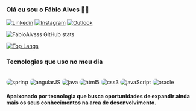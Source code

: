 ### Olá eu sou o Fábio Alves 👋🏼
[![Linkedin](    https://img.shields.io/badge/LinkedIn-0077B5?style=for-the-badge&logo=linkedin&logoColor=white)](https://www.linkedin.com/in/fabio-alves-515390155/)
[![Instagram](https://img.shields.io/badge/Instagram-E4405F?style=for-the-badge&logo=instagram&logoColor=white)](https://www.instagram.com/fabio_alvss)
[![Outlook](https://img.shields.io/badge/Microsoft_Outlook-0078D4?style=for-the-badge&logo=microsoft-outlook&logoColor=white)](fabio_alvss@outlook.com)
 

![FabioAlvsss GitHub stats](https://github-readme-stats.vercel.app/api?username=FabioAlvsss&show_icons=true&theme=tokyonight)

[![Top Langs](https://github-readme-stats.vercel.app/api/top-langs/?username=FabioAlvsss&layout=donut)](https://github.com/anuraghazra/github-readme-stats)

### Tecnologias que uso no meu dia

<div style = "display:inline_block"> </br>
<img style= "border-radius:20px; margin-top:2px" align="center" alt ="spring" src="https://img.shields.io/badge/Spring-6DB33F?style=for-the-badge&logo=spring&logoColor=white">
<img style= "border-radius:20px; margin-top:2px" align="center" alt ="angularJS" src="https://img.shields.io/badge/AngularJS-E23237?style=for-the-badge&logo=angularjs&logoColor=white">
<img  style= "border-radius:20px; margin-top:2px" align="center" alt ="java" src="https://img.shields.io/badge/Java-ED8B00?style=for-the-badge&logo=openjdk&logoColor=white">
<img style= "border-radius:20px; margin-top:2px" align="center" alt ="html5" src="https://img.shields.io/badge/HTML5-E34F26?style=for-the-badge&logo=html5&logoColor=white">
<img  style= "border-radius:20px; margin-top:2px" align="center" alt ="css3" src="https://img.shields.io/badge/CSS3-1572B6?style=for-the-badge&logo=css3&logoColor=white">
<img style= "border-radius:20px; margin-top:2px" align="center" alt ="javaScript" src="https://img.shields.io/badge/JavaScript-F7DF1E?style=for-the-badge&logo=javascript&logoColor=black">
<img  style= "border-radius:20px; margin-top:2px" align="center" alt ="oracle" src="https://img.shields.io/badge/Oracle-F80000?style=for-the-badge&logo=oracle&logoColor=black">

</div>

#### Apaixonado por tecnologia que busca oportunidades de expandir ainda mais os seus conhecimentos na area de desenvolvimento.
